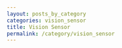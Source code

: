 ```yaml
---
layout: posts_by_category
categories: vision_sensor
title: Vision Sensor
permalink: /category/vision_sensor
---
```

